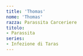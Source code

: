 ```yaml
---
title: 'Thomas'
nome: 'Thomas'
razza: Parassita Carceriere
titolo:
- Parassita
series:
- Infezione di Taras
---
```

